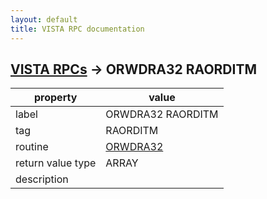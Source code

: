 ```yaml
---
layout: default
title: VISTA RPC documentation
---
```




## [VISTA RPCs](TableOfContent.md) &#8594; ORWDRA32 RAORDITM 

 property | value 
--- | --- 
 label | ORWDRA32 RAORDITM
 tag | RAORDITM
 routine | [ORWDRA32](http://code.osehra.org/dox/Routine_ORWDRA32_source.html)
 return value type | ARRAY
 description | 
